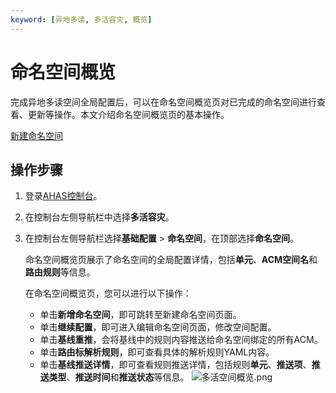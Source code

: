 ```yaml
---
keyword: [异地多读, 多活容灾, 概览]
---
```


# 命名空间概览

完成异地多读空间全局配置后，可以在命名空间概览页对已完成的命名空间进行查看、更新等操作。本文介绍命名空间概览页的基本操作。

[新建命名空间](/cn.zh-CN/多活容灾/用户指南/异地双读配置/新建命名空间.md)

## 操作步骤

1.  登录[AHAS控制台](https://ahas.console.aliyun.com)。

2.  在控制台左侧导航栏中选择**多活容灾**。

3.  在控制台左侧导航栏选择**基础配置** \> **命名空间**，在顶部选择**命名空间**。

    命名空间概览页展示了命名空间的全局配置详情，包括**单元**、**ACM空间名**和**路由规则**等信息。

    在命名空间概览页，您可以进行以下操作：

    -   单击**新增命名空间**，即可跳转至新建命名空间页面。
    -   单击**继续配置**，即可进入编辑命名空间页面，修改空间配置。
    -   单击**基线重推**，会将基线中的规则内容推送给命名空间绑定的所有ACM。
    -   单击**路由标解析规则**，即可查看具体的解析规则YAML内容。
    -   单击**基线推送详情**，即可查看规则推送详情，包括规则**单元**、**推送项**、**推送类型**、**推送时间**和**推送状态**等信息。
    ![多活空间概览.png](https://static-aliyun-doc.oss-accelerate.aliyuncs.com/assets/img/zh-CN/9331299061/p210362.png)


